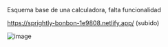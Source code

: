 Esquema base de una calculadora, falta funcionalidad

https://sprightly-bonbon-1e9808.netlify.app/ (subido)

![image](https://user-images.githubusercontent.com/40684036/190185474-a74d577b-6fba-4f00-a5f4-eb28e289b5fd.png)
